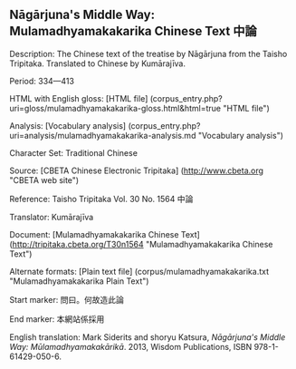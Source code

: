 ## Nāgārjuna's Middle Way: Mulamadhyamakakarika Chinese Text 中論

Description: The Chinese text of the treatise by Nāgārjuna from the Taisho Tripitaka. Translated to Chinese by Kumārajīva.

Period: 334—413

HTML with English gloss: [HTML file] (corpus_entry.php?uri=gloss/mulamadhyamakakarika-gloss.html&html=true "HTML file")

Analysis: [Vocabulary analysis] (corpus_entry.php?uri=analysis/mulamadhyamakakarika-analysis.md "Vocabulary analysis")

Character Set: Traditional Chinese

Source: [CBETA Chinese Electronic Tripitaka] (http://www.cbeta.org "CBETA web site")

Reference: Taisho Tripitaka Vol. 30 No. 1564 中論

Translator: Kumārajīva

Document: [Mulamadhyamakakarika Chinese Text] (http://tripitaka.cbeta.org/T30n1564 "Mulamadhyamakakarika Chinese Text")

Alternate formats: [Plain text file] (corpus/mulamadhyamakakarika.txt "Mulamadhyamakakarika Plain Text")

Start marker: 問曰。何故造此論

End marker: 本網站係採用

English	translation: Mark Siderits and shoryu Katsura, <i>Nāgārjuna's Middle Way: Mūlamadhyamakakārikā</i>. 
2013, Wisdom Publications, ISBN 978-1-61429-050-6.

